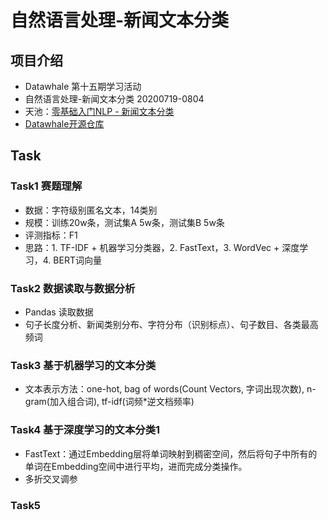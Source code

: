 # 自然语言处理-新闻文本分类
## 项目介绍
* Datawhale 第十五期学习活动
* 自然语言处理-新闻文本分类 20200719-0804
* 天池：[零基础入门NLP - 新闻文本分类](https://tianchi.aliyun.com/competition/entrance/531810/introduction?spm=5176.12281973.1005.1.3dd52448Ml2gGv)
* [Datawhale开源仓库](https://github.com/datawhalechina/team-learning-nlp/tree/master/NewsTextClassification)

## Task
### Task1 赛题理解
* 数据：字符级别匿名文本，14类别
* 规模：训练20w条，测试集A 5w条，测试集B 5w条
* 评测指标：F1
* 思路：1. TF-IDF + 机器学习分类器，2. FastText，3. WordVec + 深度学习，4. BERT词向量

### Task2 数据读取与数据分析
* Pandas 读取数据
* 句子长度分析、新闻类别分布、字符分布（识别标点）、句子数目、各类最高频词

### Task3 基于机器学习的文本分类
* 文本表示方法：one-hot, bag of words(Count Vectors, 字词出现次数), n-gram(加入组合词), tf-idf(词频*逆文档频率)

### Task4 基于深度学习的文本分类1
* FastText：通过Embedding层将单词映射到稠密空间，然后将句子中所有的单词在Embedding空间中进行平均，进而完成分类操作。
* 多折交叉调参

### Task5 

